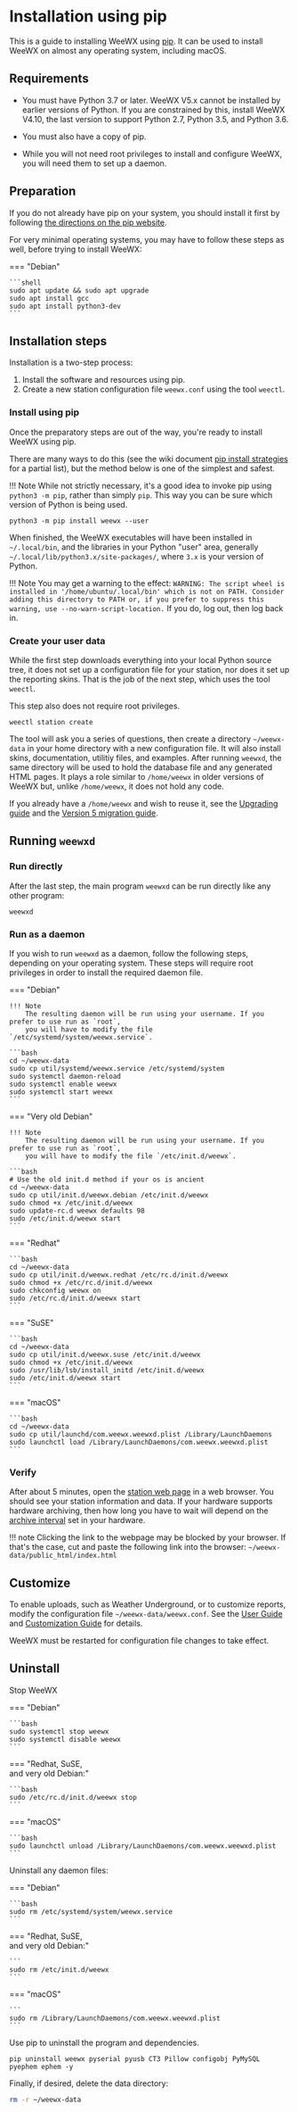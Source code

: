 # Installation using pip

This is a guide to installing WeeWX using [pip](https://pip.pypa.io). It can be used to
install WeeWX on almost any operating system, including macOS.

## Requirements

- You must have Python 3.7 or later. WeeWX V5.x cannot be installed by earlier
  versions of Python. If you are constrained by this, install WeeWX V4.10, the
  last version to support Python 2.7, Python 3.5, and Python 3.6.

- You must also have a copy of pip.

- While you will not need root privileges to install and configure WeeWX,
  you will need them to set up a daemon.


## Preparation

If you do not already have pip on your system, you should install it first by following 
[the directions on the pip website](https://pip.pypa.io/en/stable/installation/).

For very minimal operating systems, you may have to follow these steps as well, before trying to
install WeeWX:

=== "Debian"

    ```shell
    sudo apt update && sudo apt upgrade
    sudo apt install gcc
    sudo apt install python3-dev
    ```

## Installation steps

Installation is a two-step process:

1. Install the software and resources using pip.
2. Create a new station configuration file `weewx.conf` using the tool `weectl`.


### Install using pip

Once the preparatory steps are out of the way, you're ready to install WeeWX using pip.

There are many ways to do this (see the wiki document [pip
install strategies](https://github.com/weewx/weewx/wiki/pip-install-strategies)
for a partial list), but the method below is one of the simplest and safest.

!!! Note
    While not strictly necessary, it's a good idea to invoke pip using `python3 -m pip`, rather 
    than simply `pip`. This way you can be sure which version of Python is being used.

```shell
python3 -m pip install weewx --user
```

When finished, the WeeWX executables will have been installed in `~/.local/bin`,
and the libraries in your Python "user" area, generally `~/.local/lib/python3.x/site-packages/`,
where `3.x` is your version of Python.

!!! Note
    You may get a warning to the effect:
          ```
          WARNING: The script wheel is installed in '/home/ubuntu/.local/bin' which is not on PATH.
          Consider adding this directory to PATH or, if you prefer to suppress this warning, use --no-warn-script-location.
          ```
    If you do, log out, then log back in.

### Create your user data

While the first step downloads everything into your local Python source tree, it
does not set up a configuration file for your station, nor does it set up the
reporting skins. That is the job of the next step, which uses the tool `weectl`. 

This step also does not require root privileges.

```shell
weectl station create
```

The tool will ask you a series of questions, then create a directory `~/weewx-data` in your home
directory with a new configuration file. It will also install skins, documentation, utilitiy files,
and examples. After running `weewxd`, the same directory will be used to hold the database file and
any generated HTML pages. It plays a role similar to `/home/weewx` in older versions of WeeWX but,
unlike `/home/weewx`, it does not hold any code.

If you already have a `/home/weewx` and wish to reuse it, see the [Upgrading
guide](upgrading.md) and the [Version 5 migration guide](v5-upgrade.md).

## Running `weewxd`

### Run directly

After the last step, the main program `weewxd` can be run directly like any
other program:

```shell
weewxd
```

### Run as a daemon

If you wish to run `weewxd` as a daemon, follow the following steps, depending
on your operating system. These steps will require root privileges in order to
install the required daemon file.

=== "Debian"

    !!! Note
        The resulting daemon will be run using your username. If you prefer to use run as `root`,
        you will have to modify the file `/etc/systemd/system/weewx.service`.

    ```bash
    cd ~/weewx-data
    sudo cp util/systemd/weewx.service /etc/systemd/system
    sudo systemctl daemon-reload
    sudo systemctl enable weewx
    sudo systemctl start weewx
    ```
    
=== "Very old Debian"

    !!! Note
        The resulting daemon will be run using your username. If you prefer to use run as `root`,
        you will have to modify the file `/etc/init.d/weewx`.

    ```bash
    # Use the old init.d method if your os is ancient
    cd ~/weewx-data
    sudo cp util/init.d/weewx.debian /etc/init.d/weewx
    sudo chmod +x /etc/init.d/weewx
    sudo update-rc.d weewx defaults 98
    sudo /etc/init.d/weewx start     
    ```

=== "Redhat"

    ```bash
    cd ~/weewx-data
    sudo cp util/init.d/weewx.redhat /etc/rc.d/init.d/weewx
    sudo chmod +x /etc/rc.d/init.d/weewx
    sudo chkconfig weewx on
    sudo /etc/rc.d/init.d/weewx start
    ```

=== "SuSE"

    ```bash
    cd ~/weewx-data
    sudo cp util/init.d/weewx.suse /etc/init.d/weewx
    sudo chmod +x /etc/init.d/weewx
    sudo /usr/lib/lsb/install_initd /etc/init.d/weewx
    sudo /etc/init.d/weewx start
    ```

=== "macOS"

    ```bash
    cd ~/weewx-data
    sudo cp util/launchd/com.weewx.weewxd.plist /Library/LaunchDaemons
    sudo launchctl load /Library/LaunchDaemons/com.weewx.weewxd.plist
    ```


### Verify

After about 5 minutes, open the [station web page](file:///~/weewx-data/public_html/index.html) in
a web browser. You should see your station information and data. If your hardware supports hardware
archiving, then how long you have to wait will depend on the [archive
interval](usersguide.md#archive_interval) set in your hardware.

!!! note 
    Clicking the link to the webpage may be blocked by your browser. If
    that's the case, cut and paste the following link into the browser:
    `~/weewx-data/public_html/index.html`

## Customize

To enable uploads, such as Weather Underground, or to customize reports, modify
the configuration file `~/weewx-data/weewx.conf`. See the [User
Guide](usersguide.md) and [Customization Guide](custom/intro.md) for details.

<p>WeeWX must be restarted for configuration file changes to take effect.
</p>


## Uninstall

Stop WeeWX

=== "Debian"

    ```bash
    sudo systemctl stop weewx
    sudo systemctl disable weewx
    ```

=== "Redhat, SuSE,<br/>and very old Debian:"

    ```bash
    sudo /etc/rc.d/init.d/weewx stop
    ```

=== "macOS"

    ```bash
    sudo launchctl unload /Library/LaunchDaemons/com.weewx.weewxd.plist
    ```

Uninstall any daemon files:

=== "Debian"

    ```bash
    sudo rm /etc/systemd/system/weewx.service
    ```

=== "Redhat, SuSE,<br/>and very old Debian:"

    ```
    sudo rm /etc/init.d/weewx
    ```

=== "macOS"

    ```
    sudo rm /Library/LaunchDaemons/com.weewx.weewxd.plist
    ```

Use pip to uninstall the program and dependencies.

```
pip uninstall weewx pyserial pyusb CT3 Pillow configobj PyMySQL pyephem ephem -y
```


Finally, if desired, delete the data directory:

```bash
rm -r ~/weewx-data
```

